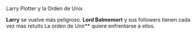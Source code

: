 Larry Plotter y la Orden de Unix

**Larry** se vuelve más peligroso. **Lord Balmemort** y sus followers tienen cada vez mas retuits
La orden de Unir** quiere enfrentarse a ellos.

